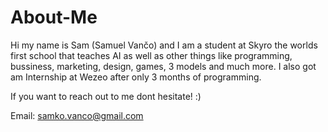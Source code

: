 # About-Me

Hi my name is Sam (Samuel Vančo) and I am a student at Skyro the worlds first school that teaches AI as well as other things like programming, bussiness, marketing, design, games, 3 models and much more. I also got am Internship at Wezeo after only 3 months of programming.

If you want to reach out to me dont hesitate! :)

Email: samko.vanco@gmail.com
